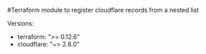#Terraform module to register cloudflare records from a nested list

Versions:
 - terraform: ">= 0.12.6"
 - cloudflare: "~> 2.8.0"
